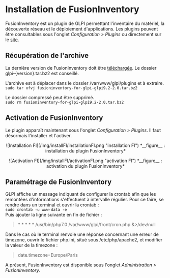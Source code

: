 # Installation de FusionInventory

FusionInventory est un plugin de GLPI permettant l'inventaire du matériel, la découverte réseau et le déploiement d'applications. Les plugins peuvent être consultables sous l'onglet *Configuration > Plugins* ou directement sur le [site](http://plugins.glpi-project.org/#/).

## Récupération de l'archive

La dernière version de FusionInventory doit être [téléchargée](http://plugins.glpi-project.org/#/plugin/fusioninventory). Le dossier glpi-{version}.tar.bz2 est conseillé.

L'archive est à déplacer dans le dossier /var/www/glpi/plugins et à extraire.  
`sudo tar xfvj fusioninventory-for-glpi-glpi9.2-2.0.tar.bz2`

Le dossier compressé peut être supprimé.  
`sudo rm fusioninventory-for-glpi-glpi9.2-2.0.tar.bz2`

## Activation de FusionInventory

Le plugin apparaît maintenant sous l'onglet *Configuration > Plugins*. Il faut désormais l'installer et l'activer.
<p align="center">
![Installation FI](/img/installFI/installationFI.png "installation FI")
<caption>*__figure__ : installation du plugin FusionInventory*</caption>
</p>
<p align=center>
![Activation FI](/img/installFI/activationFI.png "activation FI")
<caption>*__figure__ : activation du plugin FusionInventory*</caption>
</p>

## Paramétrage de FusionInventory

GLPI affiche un message indiquant de configurer la crontab afin que les remontées d'informations s'effectuent à intervalle régulier. Pour ce faire, se rendre dans un terminal et ouvrir la crontab :  
`sudo crontab -u www-data -e`  
Puis ajouter la ligne suivante en fin de fichier :  
> \* \* \* \* \* /usr/bin/php7.0 /var/www/glpi/front/cron.php &\>/dev/null  

Dans le cas où le terminal renvoie une réponse concernant une erreur de timezone, ouvrir le fichier php.ini, situé sous /etc/php/apache2, et modifier la valeur de la timezone :  

> date.timezone=Europe/Paris

A présent, FusionInventory est disponible sous l'onglet *Administration > FusionInventory*.



